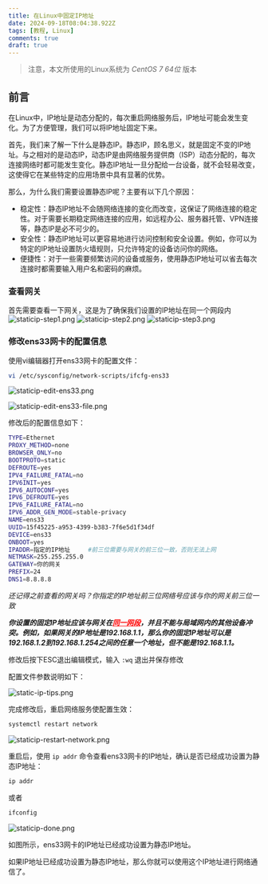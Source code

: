 ```yaml
---
title: 在Linux中固定IP地址
date: 2024-09-18T08:04:38.922Z
tags: [教程, Linux]
comments: true
draft: true
---
```


> 注意，本文所使用的Linux系统为 _CentOS 7 64位_ 版本

## 前言

在Linux中，IP地址是动态分配的，每次重启网络服务后，IP地址可能会发生变化。为了方便管理，我们可以将IP地址固定下来。

首先，我们来了解一下什么是静态IP。静态IP，顾名思义，就是固定不变的IP地址。与之相对的是动态IP，动态IP是由网络服务提供商（ISP）动态分配的，每次连接网络时都可能发生变化。静态IP地址一旦分配给一台设备，就不会轻易改变，这使得它在某些特定的应用场景中具有显著的优势。

那么，为什么我们需要设置静态IP呢？主要有以下几个原因：

- 稳定性：静态IP地址不会随网络连接的变化而改变，这保证了网络连接的稳定性。对于需要长期稳定网络连接的应用，如远程办公、服务器托管、VPN连接等，静态IP是必不可少的。
- 安全性：静态IP地址可以更容易地进行访问控制和安全设置。例如，你可以为特定的IP地址设置防火墙规则，只允许特定的设备访问你的网络。
- 便捷性：对于一些需要频繁访问的设备或服务，使用静态IP地址可以省去每次连接时都需要输入用户名和密码的麻烦。

### 查看网关

首先需要查看一下网关，这是为了确保我们设置的IP地址在同一个网段内
![staticip-step1.png](https://s2.loli.net/2024/09/18/TX4GrHFe3fUv7cp.png)
![staticip-step2.png](https://s2.loli.net/2024/09/18/n31DjFNEgQpASsd.png)
![staticip-step3.png](https://s2.loli.net/2024/09/18/TdW6FGCu4lfeJsI.png)

### 修改ens33网卡的配置信息

使用vi编辑器打开ens33网卡的配置文件：

```bash
vi /etc/sysconfig/network-scripts/ifcfg-ens33
```

![staticip-edit-ens33.png](https://s2.loli.net/2024/09/18/t7oy3lfBxJ4Fche.png)

![staticip-edit-ens33-file.png](https://s2.loli.net/2024/09/18/LaV2jXlsYDvZTG6.png)

修改后的配置信息如下：

```bash
TYPE=Ethernet
PROXY_METHOD=none
BROWSER_ONLY=no
BOOTPROTO=static
DEFROUTE=yes
IPV4_FAILURE_FATAL=no
IPV6INIT=yes
IPV6_AUTOCONF=yes
IPV6_DEFROUTE=yes
IPV6_FAILURE_FATAL=no
IPV6_ADDR_GEN_MODE=stable-privacy
NAME=ens33
UUID=15f45225-a953-4399-b383-7f6e5d1f34df
DEVICE=ens33
ONBOOT=yes
IPADDR=指定的IP地址     #前三位需要与网关的前三位一致，否则无法上网
NETMASK=255.255.255.0
GATEWAY=你的网关
PREFIX=24
DNS1=8.8.8.8
```

_还记得之前查看的网关吗？你指定的IP地址前三位网络号应该与你的网关前三位一致_

**_你设置的固定IP地址应该与网关在<span style="color: red; text-decoration: underline">同一网段</span>，并且不能与局域网内的其他设备冲突。例如，如果网关的IP地址是192.168.1.1，那么你的固定IP地址可以是192.168.1.2到192.168.1.254之间的任意一个地址，但不能是192.168.1.1。_**

修改后按下ESC退出编辑模式，输入 `:wq` 退出并保存修改

配置文件参数说明如下：

![static-ip-tips.png](https://s2.loli.net/2024/09/18/rlU4pSfTWiovx6L.png)

完成修改后，重启网络服务使配置生效：

```bash
systemctl restart network
```

![staticip-restart-network.png](https://s2.loli.net/2024/09/18/5vRpduUcW1rafxm.png)

重启后，使用 `ip addr` 命令查看ens33网卡的IP地址，确认是否已经成功设置为静态IP地址：

```bash
ip addr
```

或者

```bash
ifconfig
```

![staticip-done.png](https://s2.loli.net/2024/09/18/jMfIraYZR9BPXJW.png)

如图所示，ens33网卡的IP地址已经成功设置为静态IP地址。

如果IP地址已经成功设置为静态IP地址，那么你就可以使用这个IP地址进行网络通信了。
